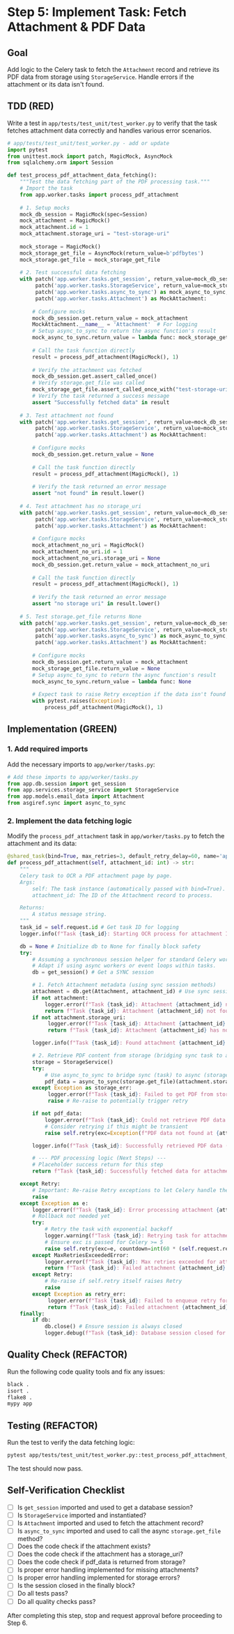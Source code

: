 # Step 5: Implement Task: Fetch Attachment & PDF Data

## Goal
Add logic to the Celery task to fetch the `Attachment` record and retrieve its PDF data from storage using `StorageService`. Handle errors if the attachment or its data isn't found.

## TDD (RED)
Write a test in `app/tests/test_unit/test_worker.py` to verify that the task fetches attachment data correctly and handles various error scenarios.

```python
# app/tests/test_unit/test_worker.py - add or update
import pytest
from unittest.mock import patch, MagicMock, AsyncMock
from sqlalchemy.orm import Session

def test_process_pdf_attachment_data_fetching():
    """Test the data fetching part of the PDF processing task."""
    # Import the task
    from app.worker.tasks import process_pdf_attachment
    
    # 1. Setup mocks
    mock_db_session = MagicMock(spec=Session)
    mock_attachment = MagicMock()
    mock_attachment.id = 1
    mock_attachment.storage_uri = "test-storage-uri"
    
    mock_storage = MagicMock()
    mock_storage_get_file = AsyncMock(return_value=b'pdfbytes')
    mock_storage.get_file = mock_storage_get_file
    
    # 2. Test successful data fetching
    with patch('app.worker.tasks.get_session', return_value=mock_db_session), \
         patch('app.worker.tasks.StorageService', return_value=mock_storage), \
         patch('app.worker.tasks.async_to_sync') as mock_async_to_sync, \
         patch('app.worker.tasks.Attachment') as MockAttachment:
        
        # Configure mocks
        mock_db_session.get.return_value = mock_attachment
        MockAttachment.__name__ = 'Attachment'  # For logging
        # Setup async_to_sync to return the async function's result
        mock_async_to_sync.return_value = lambda func: mock_storage_get_file.return_value
        
        # Call the task function directly
        result = process_pdf_attachment(MagicMock(), 1)
        
        # Verify the attachment was fetched
        mock_db_session.get.assert_called_once()
        # Verify storage.get_file was called
        mock_storage_get_file.assert_called_once_with("test-storage-uri")
        # Verify the task returned a success message
        assert "Successfully fetched data" in result
    
    # 3. Test attachment not found
    with patch('app.worker.tasks.get_session', return_value=mock_db_session), \
         patch('app.worker.tasks.StorageService', return_value=mock_storage), \
         patch('app.worker.tasks.Attachment') as MockAttachment:
        
        # Configure mocks
        mock_db_session.get.return_value = None
        
        # Call the task function directly
        result = process_pdf_attachment(MagicMock(), 1)
        
        # Verify the task returned an error message
        assert "not found" in result.lower()
    
    # 4. Test attachment has no storage_uri
    with patch('app.worker.tasks.get_session', return_value=mock_db_session), \
         patch('app.worker.tasks.StorageService', return_value=mock_storage), \
         patch('app.worker.tasks.Attachment') as MockAttachment:
        
        # Configure mocks
        mock_attachment_no_uri = MagicMock()
        mock_attachment_no_uri.id = 1
        mock_attachment_no_uri.storage_uri = None
        mock_db_session.get.return_value = mock_attachment_no_uri
        
        # Call the task function directly
        result = process_pdf_attachment(MagicMock(), 1)
        
        # Verify the task returned an error message
        assert "no storage uri" in result.lower()
    
    # 5. Test storage.get_file returns None
    with patch('app.worker.tasks.get_session', return_value=mock_db_session), \
         patch('app.worker.tasks.StorageService', return_value=mock_storage), \
         patch('app.worker.tasks.async_to_sync') as mock_async_to_sync, \
         patch('app.worker.tasks.Attachment') as MockAttachment:
        
        # Configure mocks
        mock_db_session.get.return_value = mock_attachment
        mock_storage_get_file.return_value = None
        # Setup async_to_sync to return the async function's result
        mock_async_to_sync.return_value = lambda func: None
        
        # Expect task to raise Retry exception if the data isn't found
        with pytest.raises(Exception):
            process_pdf_attachment(MagicMock(), 1)
```

## Implementation (GREEN)

### 1. Add required imports

Add the necessary imports to `app/worker/tasks.py`:

```python
# Add these imports to app/worker/tasks.py
from app.db.session import get_session
from app.services.storage_service import StorageService
from app.models.email_data import Attachment
from asgiref.sync import async_to_sync
```

### 2. Implement the data fetching logic

Modify the `process_pdf_attachment` task in `app/worker/tasks.py` to fetch the attachment and its data:

```python
@shared_task(bind=True, max_retries=3, default_retry_delay=60, name='app.worker.tasks.process_pdf_attachment')
def process_pdf_attachment(self, attachment_id: int) -> str:
    """
    Celery task to OCR a PDF attachment page by page.
    Args:
        self: The task instance (automatically passed with bind=True).
        attachment_id: The ID of the Attachment record to process.

    Returns:
        A status message string.
    """
    task_id = self.request.id # Get task ID for logging
    logger.info(f"Task {task_id}: Starting OCR process for attachment ID: {attachment_id}")

    db = None # Initialize db to None for finally block safety
    try:
        # Assuming a synchronous session helper for standard Celery workers
        # Adapt if using async workers or event loops within tasks.
        db = get_session() # Get a SYNC session

        # 1. Fetch Attachment metadata (using sync session methods)
        attachment = db.get(Attachment, attachment_id) # Use sync session's get
        if not attachment:
            logger.error(f"Task {task_id}: Attachment {attachment_id} not found.")
            return f"Task {task_id}: Attachment {attachment_id} not found."
        if not attachment.storage_uri:
             logger.error(f"Task {task_id}: Attachment {attachment_id} has no storage URI.")
             return f"Task {task_id}: Attachment {attachment_id} has no storage URI."

        logger.info(f"Task {task_id}: Found attachment {attachment_id} with URI: {attachment.storage_uri}")

        # 2. Retrieve PDF content from storage (bridging sync task to async storage)
        storage = StorageService()
        try:
            # Use async_to_sync to bridge sync (task) to async (storage)
            pdf_data = async_to_sync(storage.get_file)(attachment.storage_uri)
        except Exception as storage_err:
             logger.error(f"Task {task_id}: Failed to get PDF from storage {attachment.storage_uri}: {storage_err}")
             raise # Re-raise to potentially trigger retry

        if not pdf_data:
            logger.error(f"Task {task_id}: Could not retrieve PDF data from {attachment.storage_uri}")
            # Consider retrying if this might be transient
            raise self.retry(exc=Exception(f"PDF data not found at {attachment.storage_uri}"), countdown=60)

        logger.info(f"Task {task_id}: Successfully retrieved PDF data ({len(pdf_data)} bytes) for attachment {attachment_id}")

        # --- PDF processing logic (Next Steps) ---
        # Placeholder success return for this step
        return f"Task {task_id}: Successfully fetched data for attachment {attachment_id}"

    except Retry:
        # Important: Re-raise Retry exceptions to let Celery handle them
        raise
    except Exception as e:
        logger.error(f"Task {task_id}: Error processing attachment {attachment_id}: {e}", exc_info=True)
        # Rollback not needed yet
        try:
            # Retry the task with exponential backoff
            logger.warning(f"Task {task_id}: Retrying task for attachment {attachment_id} due to error: {e}")
            # Ensure exc is passed for Celery >= 5
            raise self.retry(exc=e, countdown=int(60 * (self.request.retries + 1)))
        except MaxRetriesExceededError:
            logger.error(f"Task {task_id}: Max retries exceeded for attachment {attachment_id}. Giving up.")
            return f"Task {task_id}: Failed attachment {attachment_id} after max retries."
        except Retry:
            # Re-raise if self.retry itself raises Retry
            raise
        except Exception as retry_err:
             logger.error(f"Task {task_id}: Failed to enqueue retry for task {attachment_id}: {retry_err}")
             return f"Task {task_id}: Failed attachment {attachment_id}, could not retry."
    finally:
        if db:
            db.close() # Ensure session is always closed
            logger.debug(f"Task {task_id}: Database session closed for attachment {attachment_id}")
```

## Quality Check (REFACTOR)
Run the following code quality tools and fix any issues:
```bash
black .
isort .
flake8 .
mypy app
```

## Testing (REFACTOR)
Run the test to verify the data fetching logic:
```bash
pytest app/tests/test_unit/test_worker.py::test_process_pdf_attachment_data_fetching
```

The test should now pass.

## Self-Verification Checklist
- [ ] Is `get_session` imported and used to get a database session?
- [ ] Is `StorageService` imported and instantiated?
- [ ] Is `Attachment` imported and used to fetch the attachment record?
- [ ] Is `async_to_sync` imported and used to call the async `storage.get_file` method?
- [ ] Does the code check if the attachment exists?
- [ ] Does the code check if the attachment has a storage_uri?
- [ ] Does the code check if pdf_data is returned from storage?
- [ ] Is proper error handling implemented for missing attachments?
- [ ] Is proper error handling implemented for storage errors?
- [ ] Is the session closed in the finally block?
- [ ] Do all tests pass?
- [ ] Do all quality checks pass?

After completing this step, stop and request approval before proceeding to Step 6. 